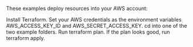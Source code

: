 These examples deploy resources into your AWS account:

Install Terraform.
Set your AWS credentials as the environment variables AWS_ACCESS_KEY_ID and AWS_SECRET_ACCESS_KEY.
cd into one of the two example folders.
Run terraform plan.
If the plan looks good, run terraform apply.
